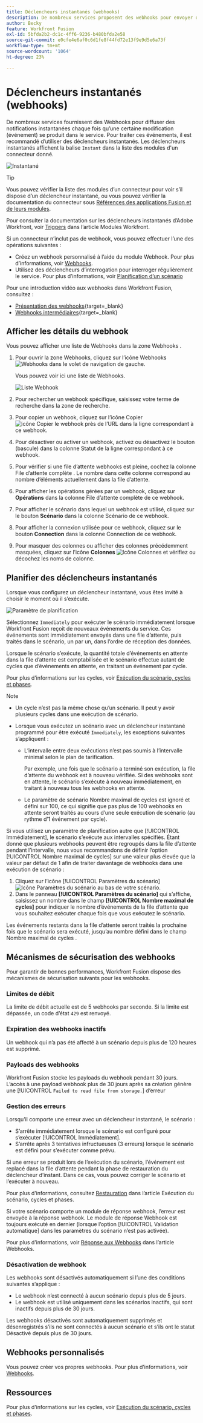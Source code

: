 ```yaml
---
title: Déclencheurs instantanés (webhooks)
description: De nombreux services proposent des webhooks pour envoyer des notifications instantanées chaque fois que le service est modifié. Pour traiter ces notifications, nous vous recommandons d’utiliser des déclencheurs instantanés. Cet article décrit l’utilisation et la fonctionnalité des déclencheurs instantanés dans Adobe Workfront Fusion.
author: Becky
feature: Workfront Fusion
exl-id: 5bfda2b2-dc1c-4ff6-9236-b480bfda2e58
source-git-commit: e0cfe4e6af0c6d1fe8f44fd72e13f9e9d5e6a73f
workflow-type: tm+mt
source-wordcount: '1064'
ht-degree: 23%

---
```


# Déclencheurs instantanés (webhooks)

De nombreux services fournissent des Webhooks pour diffuser des notifications instantanées chaque fois qu’une certaine modification (événement) se produit dans le service. Pour traiter ces événements, il est recommandé d’utiliser des déclencheurs instantanés. Les déclencheurs instantanés affichent la balise `Instant` dans la liste des modules d&#39;un connecteur donné.

![Instantané](assets/instant.png)

>[!TIP]
>
>Vous pouvez vérifier la liste des modules d’un connecteur pour voir s’il dispose d’un déclencheur instantané, ou vous pouvez vérifier la documentation du connecteur sous [Références des applications Fusion et de leurs modules](/help/workfront-fusion/references/apps-and-modules/apps-and-modules-toc.md).
>
>Pour consulter la documentation sur les déclencheurs instantanés d’Adobe Workfront, voir [Triggers](/help/workfront-fusion/references/apps-and-modules/adobe-connectors/workfront-modules.md#triggers) dans l’article Modules Workfront.

Si un connecteur n’inclut pas de webhook, vous pouvez effectuer l’une des opérations suivantes :

* Créez un webhook personnalisé à l’aide du module Webhook.
Pour plus d’informations, voir [Webhooks](/help/workfront-fusion/references/apps-and-modules/universal-connectors/webhooks-updated.md).
* Utilisez des déclencheurs d’interrogation pour interroger régulièrement le service.
Pour plus d’informations, voir [ Planification d’un scénario ](/help/workfront-fusion/create-scenarios/config-scenarios-settings/schedule-a-scenario.md)

Pour une introduction vidéo aux webhooks dans Workfront Fusion, consultez :

* [Présentation des webhooks](https://video.tv.adobe.com/v/3427025/){target=_blank}
* [Webhooks intermédiaires](https://video.tv.adobe.com/v/3427030/){target=_blank}

## Afficher les détails du webhook

Vous pouvez afficher une liste de Webhooks dans la zone Webhooks .

1. Pour ouvrir la zone Webhooks, cliquez sur l’icône Webhooks ![Webhooks](assets/webhooks-icon.png) dans le volet de navigation de gauche.

   Vous pouvez voir ici une liste de Webhooks.

   ![Liste Webhook](assets/list-of-webhooks.png)

1. Pour rechercher un webhook spécifique, saisissez votre terme de recherche dans la zone de recherche.
1. Pour copier un webhook, cliquez sur l’icône Copier ![icône Copier le webhook](assets/copy-webhook-icon.png) près de l’URL dans la ligne correspondant à ce webhook.
1. Pour désactiver ou activer un webhook, activez ou désactivez le bouton (bascule) dans la colonne Statut de la ligne correspondant à ce webhook.
1. Pour vérifier si une file d’attente webhooks est pleine, cochez la colonne File d’attente complète . Le nombre dans cette colonne correspond au nombre d’éléments actuellement dans la file d’attente.
1. Pour afficher les opérations gérées par un webhook, cliquez sur **Opérations** dans la colonne File d’attente complète de ce webhook.
1. Pour afficher le scénario dans lequel un webhook est utilisé, cliquez sur le bouton **Scénario** dans la colonne Scénario de ce webhook.
1. Pour afficher la connexion utilisée pour ce webhook, cliquez sur le bouton **Connection** dans la colonne Connection de ce webhook.
1. Pour masquer des colonnes ou afficher des colonnes précédemment masquées, cliquez sur l’icône **Colonnes** ![Icône Colonnes](assets/glist-column.png) et vérifiez ou décochez les noms de colonne.

## Planifier des déclencheurs instantanés

Lorsque vous configurez un déclencheur instantané, vous êtes invité à choisir le moment où il s’exécute.

![Paramètre de planification](assets/schedule-setting.png)

Sélectionnez `Immediately` pour exécuter le scénario immédiatement lorsque Workfront Fusion reçoit de nouveaux événements du service. Ces événements sont immédiatement envoyés dans une file d’attente, puis traités dans le scénario, un par un, dans l’ordre de réception des données.

Lorsque le scénario s’exécute, la quantité totale d’événements en attente dans la file d’attente est comptabilisée et le scénario effectue autant de cycles que d’événements en attente, en traitant un événement par cycle.

Pour plus d’informations sur les cycles, voir [Exécution du scénario, cycles et phases](/help/workfront-fusion/references/scenarios/scenario-execution-cycles-phases.md).

>[!NOTE]
>
>* Un cycle n’est pas la même chose qu’un scénario. Il peut y avoir plusieurs cycles dans une exécution de scénario.
>* Lorsque vous exécutez un scénario avec un déclencheur instantané programmé pour être exécuté `Immediately`, les exceptions suivantes s’appliquent :
>
>     * L’intervalle entre deux exécutions n’est pas soumis à l’intervalle minimal selon le plan de tarification.
>
>       Par exemple, une fois que le scénario a terminé son exécution, la file d’attente du webhook est à nouveau vérifiée. Si des webhooks sont en attente, le scénario s’exécute à nouveau immédiatement, en traitant à nouveau tous les webhooks en attente.
>   
>     * Le paramètre de scénario Nombre maximal de cycles est ignoré et défini sur 100, ce qui signifie que pas plus de 100 webhooks en attente seront traités au cours d’une seule exécution de scénario (au rythme d’1 événement par cycle).
>


Si vous utilisez un paramètre de planification autre que [!UICONTROL Immédiatement], le scénario s’exécute aux intervalles spécifiés. Étant donné que plusieurs webhooks peuvent être regroupés dans la file d’attente pendant l’intervalle, nous vous recommandons de définir l’option [!UICONTROL Nombre maximal de cycles] sur une valeur plus élevée que la valeur par défaut de 1 afin de traiter davantage de webhooks dans une exécution de scénario :

1. Cliquez sur l’icône [!UICONTROL Paramètres du scénario] ![Icône Paramètres du scénario](assets/scenario-settings-icon.png) au bas de votre scénario.
1. Dans le panneau **[!UICONTROL Paramètres du scénario]** qui s’affiche, saisissez un nombre dans le champ **[!UICONTROL Nombre maximal de cycles]** pour indiquer le nombre d’événements de la file d’attente que vous souhaitez exécuter chaque fois que vous exécutez le scénario.

Les événements restants dans la file d’attente seront traités la prochaine fois que le scénario sera exécuté, jusqu’au nombre défini dans le champ Nombre maximal de cycles .

## Mécanismes de sécurisation des webhooks

Pour garantir de bonnes performances, Workfront Fusion dispose des mécanismes de sécurisation suivants pour les webhooks.

### Limites de débit

La limite de débit actuelle est de 5 webhooks par seconde. Si la limite est dépassée, un code d’état `429` est renvoyé.

### Expiration des webhooks inactifs

Un webhook qui n’a pas été affecté à un scénario depuis plus de 120 heures est supprimé.

### Payloads des webhooks

Workfront Fusion stocke les payloads du webhook pendant 30 jours. L’accès à une payload webhook plus de 30 jours après sa création génère une [!UICONTROL `Failed to read file from storage.`] d’erreur

### Gestion des erreurs

Lorsqu’il comporte une erreur avec un déclencheur instantané, le scénario :

* S’arrête immédiatement lorsque le scénario est configuré pour s’exécuter [!UICONTROL Immédiatement].
* S’arrête après 3 tentatives infructueuses (3 erreurs) lorsque le scénario est défini pour s’exécuter comme prévu.

Si une erreur se produit lors de l’exécution du scénario, l’événement est replacé dans la file d’attente pendant la phase de restauration du déclencheur d’instant. Dans ce cas, vous pouvez corriger le scénario et l’exécuter à nouveau.

Pour plus d’informations, consultez [Restauration](/help/workfront-fusion/references/scenarios/scenario-execution-cycles-phases.md#rollback) dans l’article Exécution du scénario, cycles et phases.

Si votre scénario comporte un module de réponse webhook, l’erreur est envoyée à la réponse webhook. Le module de réponse Webhook est toujours exécuté en dernier (lorsque l’option [!UICONTROL Validation automatique] dans les paramètres du scénario n’est pas activée).

Pour plus d’informations, voir [Réponse aux Webhooks](/help/workfront-fusion/references/apps-and-modules/universal-connectors/webhooks-updated.md#responding-to-webhooks) dans l’article Webhooks.

### Désactivation de webhook

Les webhooks sont désactivés automatiquement si l’une des conditions suivantes s’applique :

* Le webhook n’est connecté à aucun scénario depuis plus de 5 jours.
* Le webhook est utilisé uniquement dans les scénarios inactifs, qui sont inactifs depuis plus de 30 jours.

Les webhooks désactivés sont automatiquement supprimés et désenregistrés s’ils ne sont connectés à aucun scénario et s’ils ont le statut Désactivé depuis plus de 30 jours.

## Webhooks personnalisés

Vous pouvez créer vos propres webhooks. Pour plus d’informations, voir [Webhooks](/help/workfront-fusion/references/apps-and-modules/universal-connectors/webhooks-updated.md).

## Ressources

Pour plus d’informations sur les cycles, voir [Exécution du scénario, cycles et phases](/help/workfront-fusion/references/scenarios/scenario-execution-cycles-phases.md).
